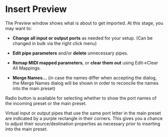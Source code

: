 # Insert Preview

The Preview window shows what is about to get imported. At this stage, you may want to:

* **Change all input or output ports** as needed for your setup. (Can be changed in bulk via the right click menu)

* **Edit pipe parameters** and/or **delete** unnecessary pipes.

* **Remap MIDI mapped parameters**, or **clear them out** using Edit->Clear All Mappings.

* **Merge Names...** (in case the names differ when accepting the dialog, the Merge Names dialog will be shown in order to reconcile the names into the main preset)

Radio button is available for selecting whether to show the port names of the incoming preset or the main preset.

Virtual input or output pipes that use the same port letter in the main preset are indicated by a purple rectangle in their corners. This gives you a chance to adjust their source/destination properties as necessary prior to inserting into the main preset.
